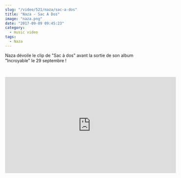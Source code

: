 ```yaml
--- 
slug: "/video/521/naza/sac-a-dos"
title: "Naza - Sac A Dos"
image: "naza.png"
date: "2017-09-09 09:45:23"
category:
  - music video
tags:
  - Naza
---
```

<p>Naza dévoile le clip de "Sac à dos" avant la sortie de son album "Incroyable" le 29 septembre !</p><br/><p><iframe width="560" height="315" src="https://www.youtube.com/embed/VZuaMPFZeIU" frameborder="0" allowfullscreen></iframe></p>